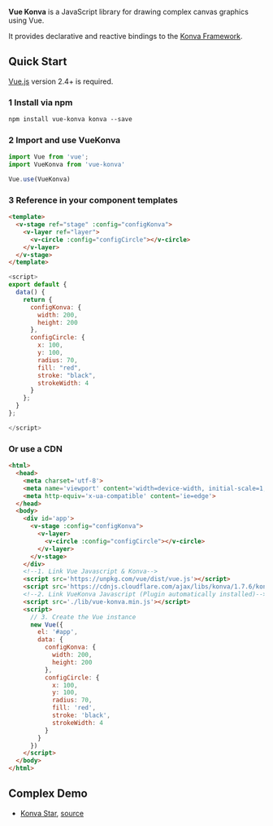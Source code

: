 **Vue Konva** is a JavaScript library for drawing complex canvas graphics using Vue.

It provides declarative and reactive bindings to the [Konva Framework](http://konvajs.github.io/).

## Quick Start

[Vue.js](https://vuejs.org) version 2.4+ is required.

### 1 Install via npm
```html
npm install vue-konva konva --save
```

### 2 Import and use VueKonva

```javascript static
import Vue from 'vue';
import VueKonva from 'vue-konva'

Vue.use(VueKonva)
```

### 3 Reference in your component templates
```html
<template>
  <v-stage ref="stage" :config="configKonva">
    <v-layer ref="layer">
      <v-circle :config="configCircle"></v-circle>
    </v-layer>
  </v-stage>
</template>
```
```javascript static
<script>
export default {
  data() {
    return {
      configKonva: {
        width: 200,
        height: 200
      },
      configCircle: {
        x: 100,
        y: 100,
        radius: 70,
        fill: "red",
        stroke: "black",
        strokeWidth: 4
      }
    };
  }
};

</script>
```

### Or use a CDN
```html
<html>
  <head>
    <meta charset='utf-8'>
    <meta name='viewport' content='width=device-width, initial-scale=1, shrink-to-fit=no'>
    <meta http-equiv='x-ua-compatible' content='ie=edge'>
  </head>
  <body>
    <div id='app'>
      <v-stage :config="configKonva">
        <v-layer>
          <v-circle :config="configCircle"></v-circle>
        </v-layer>
      </v-stage>
    </div>
    <!--1. Link Vue Javascript & Konva-->
    <script src='https://unpkg.com/vue/dist/vue.js'></script>
    <script src='https://cdnjs.cloudflare.com/ajax/libs/konva/1.7.6/konva.js'></script>
    <!--2. Link VueKonva Javascript (Plugin automatically installed)-->
    <script src='./lib/vue-konva.min.js'></script>
    <script>
      // 3. Create the Vue instance
      new Vue({
        el: '#app',
        data: {
          configKonva: {
            width: 200,
            height: 200
          },
          configCircle: {
            x: 100,
            y: 100,
            radius: 70,
            fill: 'red',
            stroke: 'black',
            strokeWidth: 4
          }
        }
      })
    </script>
  </body>
</html>
```

## Complex Demo
* [Konva Star](http://rafaelescala.com/vue-konva/), [source](https://github.com/rafaesc/vue-konva/tree/master/examples)
